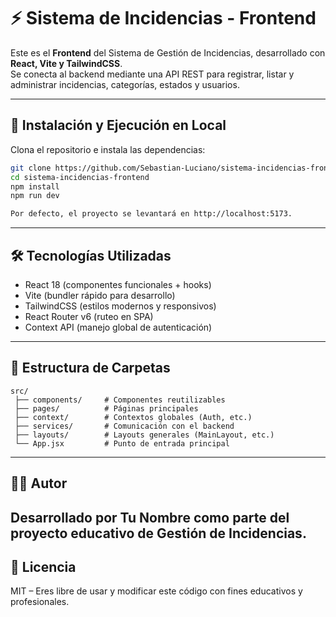 # ⚡ Sistema de Incidencias - Frontend

Este es el **Frontend** del Sistema de Gestión de Incidencias, desarrollado con **React, Vite y TailwindCSS**.  
Se conecta al backend mediante una API REST para registrar, listar y administrar incidencias, categorías, estados y usuarios.

---

## 🚀 Instalación y Ejecución en Local

Clona el repositorio e instala las dependencias:

```bash
git clone https://github.com/Sebastian-Luciano/sistema-incidencias-frontend.git
cd sistema-incidencias-frontend
npm install
npm run dev

Por defecto, el proyecto se levantará en http://localhost:5173.
```
---
## 🛠 Tecnologías Utilizadas

- React 18 (componentes funcionales + hooks)
- Vite (bundler rápido para desarrollo)
- TailwindCSS (estilos modernos y responsivos)
- React Router v6 (ruteo en SPA)
- Context API (manejo global de autenticación)

---
## 📂 Estructura de Carpetas
```
src/
 ├── components/     # Componentes reutilizables
 ├── pages/          # Páginas principales
 ├── context/        # Contextos globales (Auth, etc.)
 ├── services/       # Comunicación con el backend
 ├── layouts/        # Layouts generales (MainLayout, etc.)
 └── App.jsx         # Punto de entrada principal
```
---
## 👨‍💻 Autor
Desarrollado por Tu Nombre como parte del proyecto educativo de Gestión de Incidencias.
---
## 📜 Licencia
MIT – Eres libre de usar y modificar este código con fines educativos y profesionales.